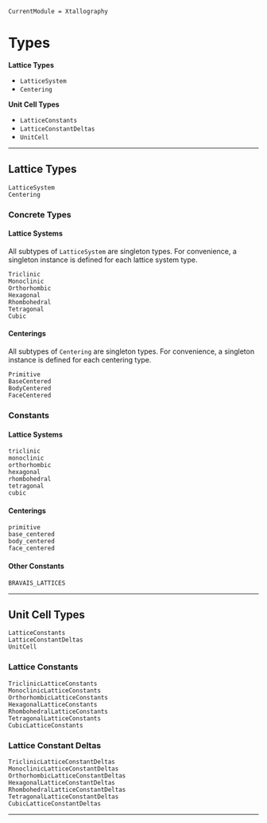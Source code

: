 ```@meta
CurrentModule = Xtallography
```

# Types

__Lattice Types__
* `LatticeSystem`
* `Centering`

__Unit Cell Types__
* `LatticeConstants`
* `LatticeConstantDeltas`
* `UnitCell`

-------------------------------------------------------------------------------------------
## Lattice Types

```@docs
LatticeSystem
Centering
```

### Concrete Types

#### Lattice Systems

All subtypes of `LatticeSystem` are singleton types. For convenience, a singleton instance
is defined for each lattice system type.

```@docs
Triclinic
Monoclinic
Orthorhombic
Hexagonal
Rhombohedral
Tetragonal
Cubic
```

#### Centerings

All subtypes of `Centering` are singleton types. For convenience, a singleton instance is
defined for each centering type.

```@docs
Primitive
BaseCentered
BodyCentered
FaceCentered
```

### Constants

#### Lattice Systems

```@docs
triclinic
monoclinic
orthorhombic
hexagonal
rhombohedral
tetragonal
cubic
```

#### Centerings

```@docs
primitive
base_centered
body_centered
face_centered
```

#### Other Constants

```@docs
BRAVAIS_LATTICES
```

-------------------------------------------------------------------------------------------
## Unit Cell Types

```@docs
LatticeConstants
LatticeConstantDeltas
UnitCell
```

### Lattice Constants

```@docs
TriclinicLatticeConstants
MonoclinicLatticeConstants
OrthorhombicLatticeConstants
HexagonalLatticeConstants
RhombohedralLatticeConstants
TetragonalLatticeConstants
CubicLatticeConstants
```

### Lattice Constant Deltas

```@docs
TriclinicLatticeConstantDeltas
MonoclinicLatticeConstantDeltas
OrthorhombicLatticeConstantDeltas
HexagonalLatticeConstantDeltas
RhombohedralLatticeConstantDeltas
TetragonalLatticeConstantDeltas
CubicLatticeConstantDeltas
```

-------------------------------------------------------------------------------------------
